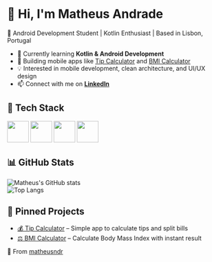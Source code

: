 # 👋 Hi, I'm Matheus Andrade  

🚀 Android Development Student | Kotlin Enthusiast | Based in Lisbon, Portugal  

- 🌱 Currently learning **Kotlin & Android Development**  
- 📱 Building mobile apps like [Tip Calculator](https://github.com/matheusndr/appgorjeta) and [BMI Calculator](https://github.com/matheusndr/calculadoraimc)  
- 💡 Interested in mobile development, clean architecture, and UI/UX design  
- 📫 Connect with me on **[LinkedIn](https://www.linkedin.com/in/-matheusandrade/)**  



## 🔧 Tech Stack  

<p align="left">
  <img src="https://skillicons.dev/icons?i=kotlin" width="50" />
  <img src="https://skillicons.dev/icons?i=androidstudio" width="50" />
  <img src="https://skillicons.dev/icons?i=git" width="50" />
  <img src="https://skillicons.dev/icons?i=github" width="50" />
</p>



## 📊 GitHub Stats  

![Matheus's GitHub stats](https://github-readme-stats.vercel.app/api?username=matheusndr&show_icons=true&theme=tokyonight)  
![Top Langs](https://github-readme-stats.vercel.app/api/top-langs/?username=matheusndr&layout=compact&theme=tokyonight)  



## 📌 Pinned Projects  

- [💰 Tip Calculator](https://github.com/matheusndr/appgorjeta) – Simple app to calculate tips and split bills  
- [⚖️ BMI Calculator](https://github.com/matheusndr/calculadoraimc) – Calculate Body Mass Index with instant result  



🔗 From [matheusndr](https://github.com/matheusndr)  
